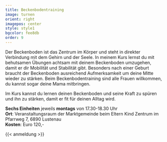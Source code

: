 ```yaml
---
title: Beckenbodentraining
image: turnen
orient: right
imagepos: center
style: style1
bgcolor: fee8db
order: 9
---
```


Der Beckenboden ist das Zentrum im Körper und steht in direkter Verbindung mit dem Gehirn und der Seele. In meinem Kurs lernst du mit behutsamen Übungen achtsam mit deinem Beckenboden umzugehen, damit er dir Mobilität und Stabilität gibt. Besonders nach einer Geburt braucht der Beckenboden ausreichend Aufmerksamkeit um deine Mitte wieder zu stärken. Beim Beckenbodentraining sind alle Frauen willkommen, du kannst sogar deine Mama mitbringen.

Im Kurs kannst du lernen deinen Beckenboden und seine Kraft zu spüren und ihn zu stärken, damit er fit für deinen Alltag wird.

**Sechs Einheiten** jeweils **montags** von 17.30-18.30 Uhr  
**Ort**: Veranstaltungsraum der Marktgemeinde beim Eltern Kind Zentrum im Pfarrweg 7, 6890 Lustenau  
**Kosten**: Euro 120,-

{{< anmeldung >}}
